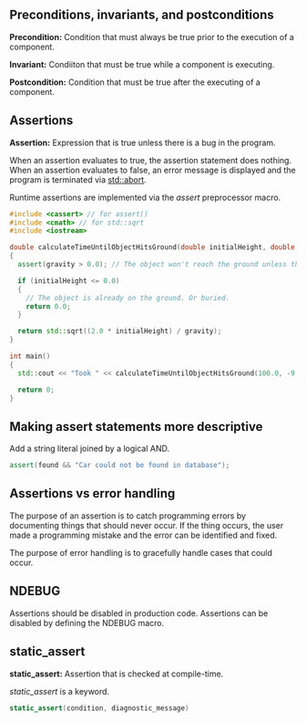 ## Preconditions, invariants, and postconditions
**Precondition:** Condition that must always be true prior to the execution of a component.

**Invariant:** Condiiton that must be true while a component is executing.

**Postcondition:** Condition that must be true after the executing of a component.

## Assertions 
**Assertion:** Expression that is true unless there is a bug in the program. 

When an assertion evaluates to true, the assertion statement does nothing. When an assertion evaluates to false, an error message is displayed and the program is terminated via [std::abort](7.11%20-%20Halts.md).

Runtime assertions are implemented via the *assert* preprocessor macro.

```cpp
#include <cassert> // for assert()
#include <cmath> // for std::sqrt
#include <iostream>

double calculateTimeUntilObjectHitsGround(double initialHeight, double gravity)
{
  assert(gravity > 0.0); // The object won't reach the ground unless there is positive gravity.

  if (initialHeight <= 0.0)
  {
    // The object is already on the ground. Or buried.
    return 0.0;
  }

  return std::sqrt((2.0 * initialHeight) / gravity);
}

int main()
{
  std::cout << "Took " << calculateTimeUntilObjectHitsGround(100.0, -9.8) << " second(s)\n";

  return 0;
}
```

## Making assert statements more descriptive
Add a string literal joined by a logical AND.
```cpp
assert(found && "Car could not be found in database");
```

## Assertions vs error handling
The purpose of an assertion is to catch programming errors by documenting things that should never occur. If the thing occurs, the user made a programming mistake and the error can be identified and fixed.

The purpose of error handling is to gracefully handle cases that could occur.

## NDEBUG
Assertions should be disabled in production code.
Assertions can be disabled by defining the NDEBUG macro.

## static_assert
**static_assert:** Assertion that is checked at compile-time.

*static_assert* is a keyword.

```cpp
static_assert(condition, diagnostic_message)
```